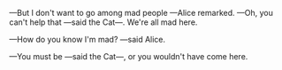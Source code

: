 —But I don't want to go among mad people —Alice remarked.
—Oh, you can't help that —said the Cat—. We're all mad here.

—How do you know I'm mad? —said Alice.

—You must be —said the Cat—, or you wouldn't have come here.
